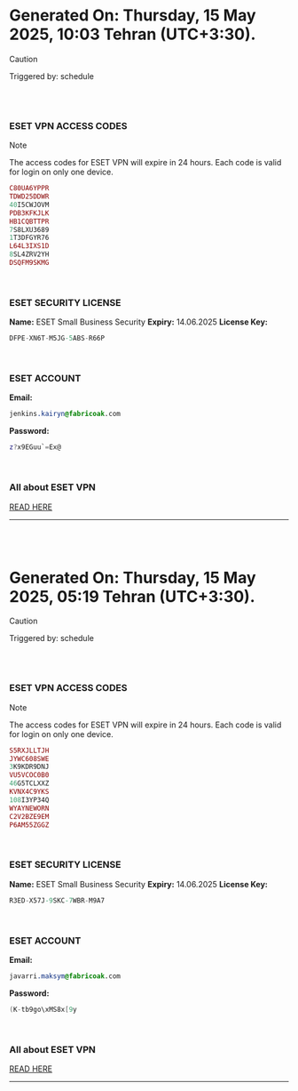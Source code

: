 # Generated On: Thursday, 15 May 2025, 10:03 Tehran (UTC+3:30).

> [!CAUTION]
> Triggered by: schedule

<br><br>

### ESET VPN ACCESS CODES

> [!NOTE]
> The access codes for ESET VPN will expire in 24 hours.
> Each code is valid for login on only one device.

```ruby
C80UA6YPPR
TDWD25DDWR
40I5CWJOVM
PDB3KFKJLK
HB1CQBTTPR
7S8LXU3689
1T3DFGYR76
L64L3IXS1D
8SL4ZRV2YH
DSQFM9SKMG
```

<br>

### ESET SECURITY LICENSE

**Name:** ESET Small Business Security
**Expiry:** 14.06.2025
**License Key:**

```POV-Ray SDL
DFPE-XN6T-M5JG-5ABS-R66P
```

<br>

### ESET ACCOUNT

**Email:**

```CSS
jenkins.kairyn@fabricoak.com
```

**Password:**

```POV-Ray SDL
z?x9EGuu`=Ex@
```

<br>

### All about ESET VPN

[READ HERE](https://t.me/F_NiREvil/2113)

---

<br><br>

# Generated On: Thursday, 15 May 2025, 05:19 Tehran (UTC+3:30).

> [!CAUTION]
> Triggered by: schedule

<br><br>

### ESET VPN ACCESS CODES

> [!NOTE]
> The access codes for ESET VPN will expire in 24 hours.
> Each code is valid for login on only one device.

```ruby
S5RXJLLTJH
JYWC608SWE
3K9KDR9DNJ
VU5VCOC0B0
46G5TCLXXZ
KVNX4C9YKS
108I3YP34Q
WYAYNEWORN
C2V2BZE9EM
P6AM55ZGGZ
```

<br>

### ESET SECURITY LICENSE

**Name:** ESET Small Business Security
**Expiry:** 14.06.2025
**License Key:**

```POV-Ray SDL
R3ED-X57J-9SKC-7WBR-M9A7
```

<br>

### ESET ACCOUNT

**Email:**

```CSS
javarri.maksym@fabricoak.com
```

**Password:**

```POV-Ray SDL
(K-tb9go\xMS8x[9y
```

<br>

### All about ESET VPN

[READ HERE](https://t.me/F_NiREvil/2113)

---

<br><br>

